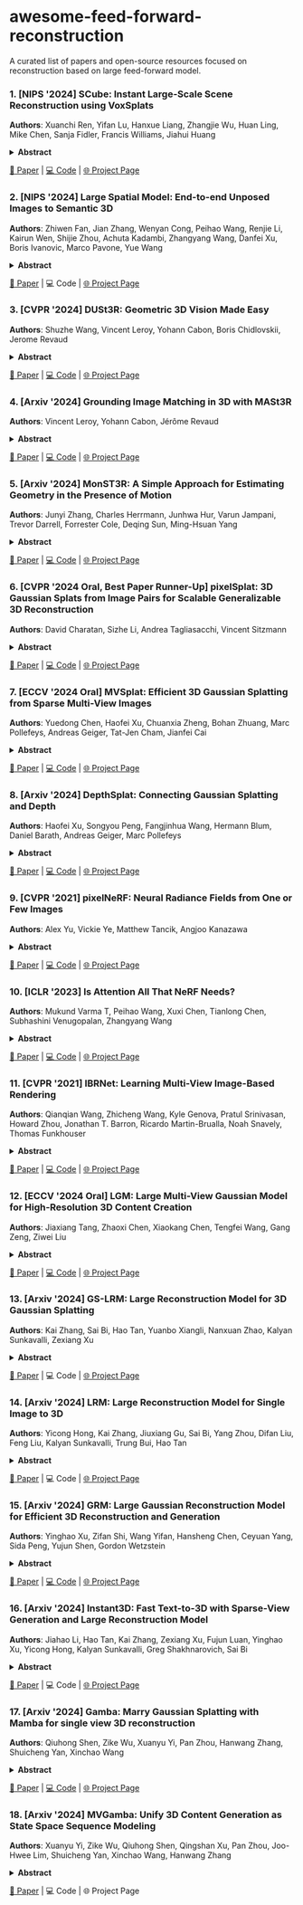 # awesome-feed-forward-reconstruction

A curated list of papers and open-source resources focused on reconstruction based on large feed-forward model. 

### 1. [NIPS '2024] SCube: Instant Large-Scale Scene Reconstruction using VoxSplats
**Authors**: Xuanchi Ren, Yifan Lu, Hanxue Liang, Zhangjie Wu, Huan Ling, Mike Chen, Sanja Fidler, Francis Williams, Jiahui Huang
<details span>
<summary><b>Abstract</b></summary>
  We present SCube, a novel method for reconstructing large-scale 3D scenes (geometry, appearance, and semantics) from a sparse set of posed images. Our method encodes reconstructed scenes using a novel representation VoxSplat, which is a set of 3D Gaussians supported on a high-resolution sparse-voxel scaffold. To reconstruct a VoxSplat from images, we employ a hierarchical voxel latent diffusion model conditioned on the input images followed by a feedforward appearance prediction model. The diffusion model generates high-resolution grids progressively in a coarse-to-fine manner, and the appearance network predicts a set of Gaussians within each voxel. From as few as 3 non-overlapping input images, SCube can generate millions of Gaussians with a 1024^3 voxel grid spanning hundreds of meters in 20 seconds. Past works tackling scene reconstruction from images either rely on per-scene optimization and fail to reconstruct the scene away from input views (thus requiring dense view coverage as input) or leverage geometric priors based on low-resolution models, which produce blurry results. In contrast, SCube leverages high-resolution sparse networks and produces sharp outputs from few views. We show the superiority of SCube compared to prior art using the Waymo self-driving dataset on 3D reconstruction and demonstrate its applications, such as LiDAR simulation and text-to-scene generation.
</details>

  [📄 Paper](https://arxiv.org/pdf/2410.20030) | [💻 Code](https://github.com/nv-tlabs/SCube) | [🌐 Project Page](https://research.nvidia.com/labs/toronto-ai/scube/)  


### 2. [NIPS '2024] Large Spatial Model: End-to-end Unposed Images to Semantic 3D
**Authors**: Zhiwen Fan, Jian Zhang, Wenyan Cong, Peihao Wang, Renjie Li, Kairun Wen, Shijie Zhou, Achuta Kadambi, Zhangyang Wang, Danfei Xu, Boris Ivanovic, Marco Pavone, Yue Wang
<details span>
<summary><b>Abstract</b></summary>
  Reconstructing and understanding 3D structures from a limited number of images is a well-established problem in computer vision. Traditional methods usually break this task into multiple subtasks, each requiring complex transformations between different data representations. For instance, dense reconstruction through Structure-from-Motion (SfM) involves converting images into key points, optimizing camera parameters, and estimating structures. Afterward, accurate sparse reconstructions are required for further dense modeling, which is subsequently fed into task-specific neural networks. This multi-step process results in considerable processing time and increased engineering complexity.
In this work, we present the Large Spatial Model (LSM), which processes unposed RGB images directly into semantic radiance fields. LSM simultaneously estimates geometry, appearance, and semantics in a single feed-forward operation, and it can generate versatile label maps by interacting with language at novel viewpoints. Leveraging a Transformer-based architecture, LSM integrates global geometry through pixel-aligned point maps. To enhance spatial attribute regression, we incorporate local context aggregation with multi-scale fusion, improving the accuracy of fine local details. To tackle the scarcity of labeled 3D semantic data and enable natural language-driven scene manipulation, we incorporate a pre-trained 2D language-based segmentation model into a 3D-consistent semantic feature field. An efficient decoder then parameterizes a set of semantic anisotropic Gaussians, facilitating supervised end-to-end learning. Extensive experiments across various tasks show that LSM unifies multiple 3D vision tasks directly from unposed images, achieving real-time semantic 3D reconstruction for the first time.
</details>

  [📄 Paper](https://arxiv.org/pdf/2410.18956) | 💻 Code | [🌐 Project Page](https://largespatialmodel.github.io/)  

### 3. [CVPR '2024] DUSt3R: Geometric 3D Vision Made Easy
**Authors**: Shuzhe Wang, Vincent Leroy, Yohann Cabon, Boris Chidlovskii, Jerome Revaud
<details span>
<summary><b>Abstract</b></summary>
  Multi-view stereo reconstruction (MVS) in the wild requires to first estimate the camera parameters e.g. intrinsic and extrinsic parameters. These are usually tedious and cumbersome to obtain, yet they are mandatory to triangulate corresponding pixels in 3D space, which is the core of all best performing MVS algorithms. In this work, we take an opposite stance and introduce DUSt3R, a radically novel paradigm for Dense and Unconstrained Stereo 3D Reconstruction of arbitrary image collections, i.e. operating without prior information about camera calibration nor viewpoint poses. We cast the pairwise reconstruction problem as a regression of pointmaps, relaxing the hard constraints of usual projective camera models. We show that this formulation smoothly unifies the monocular and binocular reconstruction cases. In the case where more than two images are provided, we further propose a simple yet effective global alignment strategy that expresses all pairwise pointmaps in a common reference frame. We base our network architecture on standard Transformer encoders and decoders, allowing us to leverage powerful pretrained models. Our formulation directly provides a 3D model of the scene as well as depth information, but interestingly, we can seamlessly recover from it, pixel matches, relative and absolute camera. Exhaustive experiments on all these tasks showcase that the proposed DUSt3R can unify various 3D vision tasks and set new SoTAs on monocular/multi-view depth estimation as well as relative pose estimation. In summary, DUSt3R makes many geometric 3D vision tasks easy.
</details>

  [📄 Paper](https://arxiv.org/pdf/2312.14132) | [💻 Code](https://github.com/naver/dust3r) | [🌐 Project Page](https://europe.naverlabs.com/research/publications/dust3r-geometric-3d-vision-made-easy/)  


### 4. [Arxiv '2024] Grounding Image Matching in 3D with MASt3R
**Authors**: Vincent Leroy, Yohann Cabon, Jérôme Revaud
<details span>
<summary><b>Abstract</b></summary>
  Image Matching is a core component of all best-performing algorithms and pipelines in 3D vision. Yet despite matching being fundamentally a 3D problem, intrinsically linked to camera pose and scene geometry, it is typically treated as a 2D problem. This makes sense as the goal of matching is to establish correspondences between 2D pixel fields, but also seems like a potentially hazardous choice. In this work, we take a different stance and propose to cast matching as a 3D task with DUSt3R, a recent and powerful 3D reconstruction framework based on Transformers. Based on pointmaps regression, this method displayed impressive robustness in matching views with extreme viewpoint changes, yet with limited accuracy. We aim here to improve the matching capabilities of such an approach while preserving its robustness. We thus propose to augment the DUSt3R network with a new head that outputs dense local features, trained with an additional matching loss. We further address the issue of quadratic complexity of dense matching, which becomes prohibitively slow for downstream applications if not carefully treated. We introduce a fast reciprocal matching scheme that not only accelerates matching by orders of magnitude, but also comes with theoretical guarantees and, lastly, yields improved results. Extensive experiments show that our approach, coined MASt3R, significantly outperforms the state of the art on multiple matching tasks. In particular, it beats the best published methods by 30% (absolute improvement) in VCRE AUC on the extremely challenging Map-free localization dataset.
</details>

  [📄 Paper](https://arxiv.org/pdf/2406.09756) | [💻 Code](https://github.com/naver/mast3r) | [🌐 Project Page](https://europe.naverlabs.com/blog/mast3r-matching-and-stereo-3d-reconstruction/)  


### 5. [Arxiv '2024] MonST3R: A Simple Approach for Estimating Geometry in the Presence of Motion
**Authors**: Junyi Zhang, Charles Herrmann, Junhwa Hur, Varun Jampani, Trevor Darrell, Forrester Cole, Deqing Sun, Ming-Hsuan Yang
<details span>
<summary><b>Abstract</b></summary>
  Estimating geometry from dynamic scenes, where objects move and deform over time, remains a core challenge in computer vision. Current approaches often rely on multi-stage pipelines or global optimizations that decompose the problem into subtasks, like depth and flow, leading to complex systems prone to errors. In this paper, we present Motion DUSt3R (MonST3R), a novel geometry-first approach that directly estimates per-timestep geometry from dynamic scenes. Our key insight is that by simply estimating a pointmap for each timestep, we can effectively adapt DUST3R's representation, previously only used for static scenes, to dynamic scenes. However, this approach presents a significant challenge: the scarcity of suitable training data, namely dynamic, posed videos with depth labels. Despite this, we show that by posing the problem as a fine-tuning task, identifying several suitable datasets, and strategically training the model on this limited data, we can surprisingly enable the model to handle dynamics, even without an explicit motion representation. Based on this, we introduce new optimizations for several downstream video-specific tasks and demonstrate strong performance on video depth and camera pose estimation, outperforming prior work in terms of robustness and efficiency. Moreover, MonST3R shows promising results for primarily feed-forward 4D reconstruction.
</details>

  [📄 Paper](https://arxiv.org/pdf/2410.03825) | [💻 Code](https://github.com/Junyi42/monst3r) | [🌐 Project Page](https://monst3r-project.github.io/)  


### 6. [CVPR '2024 Oral, Best Paper Runner-Up] pixelSplat: 3D Gaussian Splats from Image Pairs for Scalable Generalizable 3D Reconstruction
**Authors**: David Charatan, Sizhe Li, Andrea Tagliasacchi, Vincent Sitzmann
<details span>
<summary><b>Abstract</b></summary>
  We introduce pixelSplat, a feed-forward model that learns to reconstruct 3D radiance fields parameterized by 3D Gaussian primitives from pairs of images. Our model features real-time and memory-efficient rendering for scalable training as well as fast 3D reconstruction at inference time. To overcome local minima inherent to sparse and locally supported representations, we predict a dense probability distribution over 3D and sample Gaussian means from that probability distribution. We make this sampling operation differentiable via a reparameterization trick, allowing us to back-propagate gradients through the Gaussian splatting representation. We benchmark our method on wide-baseline novel view synthesis on the real-world RealEstate10k and ACID datasets, where we outperform state-of-the-art light field transformers and accelerate rendering by 2.5 orders of magnitude while reconstructing an interpretable and editable 3D radiance field.
</details>

  [📄 Paper](https://arxiv.org/pdf/2312.12337) | [💻 Code](https://github.com/dcharatan/pixelsplat) | [🌐 Project Page](https://davidcharatan.com/pixelsplat/)  

### 7. [ECCV '2024 Oral] MVSplat: Efficient 3D Gaussian Splatting from Sparse Multi-View Images
**Authors**: Yuedong Chen, Haofei Xu, Chuanxia Zheng, Bohan Zhuang, Marc Pollefeys, Andreas Geiger, Tat-Jen Cham, Jianfei Cai
<details span>
<summary><b>Abstract</b></summary>
  We introduce MVSplat, an efficient model that, given sparse multi-view images as input, predicts clean feed-forward 3D Gaussians. To accurately localize the Gaussian centers, we build a cost volume representation via plane sweeping, where the cross-view feature similarities stored in the cost volume can provide valuable geometry cues to the estimation of depth. We also learn other Gaussian primitives' parameters jointly with the Gaussian centers while only relying on photometric supervision. We demonstrate the importance of the cost volume representation in learning feed-forward Gaussians via extensive experimental evaluations. On the large-scale RealEstate10K and ACID benchmarks, MVSplat achieves state-of-the-art performance with the fastest feed-forward inference speed (22~fps). More impressively, compared to the latest state-of-the-art method pixelSplat, MVSplat uses 10× fewer parameters and infers more than 2× faster while providing higher appearance and geometry quality as well as better cross-dataset generalization.
</details>

  [📄 Paper](https://arxiv.org/pdf/2403.14627) | [💻 Code](https://github.com/donydchen/mvsplat) | [🌐 Project Page](https://donydchen.github.io/mvsplat/)  


### 8. [Arxiv '2024] DepthSplat: Connecting Gaussian Splatting and Depth
**Authors**: Haofei Xu, Songyou Peng, Fangjinhua Wang, Hermann Blum, Daniel Barath, Andreas Geiger, Marc Pollefeys
<details span>
<summary><b>Abstract</b></summary>
  Gaussian splatting and single/multi-view depth estimation are typically studied in isolation. In this paper, we present DepthSplat to connect Gaussian splatting and depth estimation and study their interactions. More specifically, we first contribute a robust multi-view depth model by leveraging pre-trained monocular depth features, leading to high-quality feed-forward 3D Gaussian splatting reconstructions. We also show that Gaussian splatting can serve as an unsupervised pre-training objective for learning powerful depth models from large-scale unlabelled datasets. We validate the synergy between Gaussian splatting and depth estimation through extensive ablation and cross-task transfer experiments. Our DepthSplat achieves state-of-the-art performance on ScanNet, RealEstate10K and DL3DV datasets in terms of both depth estimation and novel view synthesis, demonstrating the mutual benefits of connecting both tasks.
</details>

  [📄 Paper](https://arxiv.org/pdf/2410.13862) | [💻 Code](https://github.com/cvg/depthsplat) | [🌐 Project Page](https://haofeixu.github.io/depthsplat/)  


### 9. [CVPR '2021] pixelNeRF: Neural Radiance Fields from One or Few Images
**Authors**: Alex Yu, Vickie Ye, Matthew Tancik, Angjoo Kanazawa
<details span>
<summary><b>Abstract</b></summary>
  We propose pixelNeRF, a learning framework that predicts a continuous neural scene representation conditioned on one or few input images. The existing approach for constructing neural radiance fields involves optimizing the representation to every scene independently, requiring many calibrated views and significant compute time. We take a step towards resolving these shortcomings by introducing an architecture that conditions a NeRF on image inputs in a fully convolutional manner. This allows the network to be trained across multiple scenes to learn a scene prior, enabling it to perform novel view synthesis in a feed-forward manner from a sparse set of views (as few as one). Leveraging the volume rendering approach of NeRF, our model can be trained directly from images with no explicit 3D supervision. We conduct extensive experiments on ShapeNet benchmarks for single image novel view synthesis tasks with held-out objects as well as entire unseen categories. We further demonstrate the flexibility of pixelNeRF by demonstrating it on multi-object ShapeNet scenes and real scenes from the DTU dataset. In all cases, pixelNeRF outperforms current state-of-the-art baselines for novel view synthesis and single image 3D reconstruction.
</details>

  [📄 Paper](https://arxiv.org/pdf/2012.02190) | [💻 Code](https://github.com/sxyu/pixel-nerf) | [🌐 Project Page](https://alexyu.net/pixelnerf/)  


### 10. [ICLR '2023] Is Attention All That NeRF Needs?
**Authors**: Mukund Varma T, Peihao Wang, Xuxi Chen, Tianlong Chen, Subhashini Venugopalan, Zhangyang Wang
<details span>
<summary><b>Abstract</b></summary>
  We present Generalizable NeRF Transformer (GNT), a transformer-based architecture that reconstructs Neural Radiance Fields (NeRFs) and learns to renders novel views on the fly from source views. While prior works on NeRFs optimize a scene representation by inverting a handcrafted rendering equation, GNT achieves neural representation and rendering that generalizes across scenes using transformers at two stages. (1) The view transformer leverages multi-view geometry as an inductive bias for attention-based scene representation, and predicts coordinate-aligned features by aggregating information from epipolar lines on the neighboring views. (2) The ray transformer renders novel views using attention to decode the features from the view transformer along the sampled points during ray marching. Our experiments demonstrate that when optimized on a single scene, GNT can successfully reconstruct NeRF without an explicit rendering formula due to the learned ray renderer. When trained on multiple scenes, GNT consistently achieves state-of-the-art performance when transferring to unseen scenes and outperform all other methods by ~10% on average. Our analysis of the learned attention maps to infer depth and occlusion indicate that attention enables learning a physically-grounded rendering. Our results show the promise of transformers as a universal modeling tool for graphics.
</details>

  [📄 Paper](https://arxiv.org/pdf/2207.13298) | [💻 Code](https://github.com/VITA-Group/GNT) | [🌐 Project Page](https://vita-group.github.io/GNT/)  


### 11. [CVPR '2021] IBRNet: Learning Multi-View Image-Based Rendering
**Authors**: Qianqian Wang, Zhicheng Wang, Kyle Genova, Pratul Srinivasan, Howard Zhou, Jonathan T. Barron, Ricardo Martin-Brualla, Noah Snavely, Thomas Funkhouser
<details span>
<summary><b>Abstract</b></summary>
  We present a method that synthesizes novel views of complex scenes by interpolating a sparse set of nearby views. The core of our method is a network architecture that includes a multilayer perceptron and a ray transformer that estimates radiance and volume density at continuous 5D locations (3D spatial locations and 2D viewing directions), drawing appearance information on the fly from multiple source views. By drawing on source views at render time, our method hearkens back to classic work on image-based rendering (IBR), and allows us to render high-resolution imagery. Unlike neural scene representation work that optimizes per-scene functions for rendering, we learn a generic view interpolation function that generalizes to novel scenes. We render images using classic volume rendering, which is fully differentiable and allows us to train using only multi-view posed images as supervision. Experiments show that our method outperforms recent novel view synthesis methods that also seek to generalize to novel scenes. Further, if fine-tuned on each scene, our method is competitive with state-of-the-art single-scene neural rendering methods.
</details>

  [📄 Paper](https://arxiv.org/pdf/2102.13090) | [💻 Code](https://github.com/googleinterns/IBRNet) | [🌐 Project Page](https://ibrnet.github.io/)  


### 12. [ECCV '2024 Oral] LGM: Large Multi-View Gaussian Model for High-Resolution 3D Content Creation
**Authors**: Jiaxiang Tang, Zhaoxi Chen, Xiaokang Chen, Tengfei Wang, Gang Zeng, Ziwei Liu
<details span>
<summary><b>Abstract</b></summary>
  3D content creation has achieved significant progress in terms of both quality and speed. Although current feed-forward models can produce 3D objects in seconds, their resolution is constrained by the intensive computation required during training. In this paper, we introduce Large Multi-View Gaussian Model (LGM), a novel framework designed to generate high-resolution 3D models from text prompts or single-view images. Our key insights are two-fold: 1) 3D Representation: We propose multi-view Gaussian features as an efficient yet powerful representation, which can then be fused together for differentiable rendering. 2) 3D Backbone: We present an asymmetric U-Net as a high-throughput backbone operating on multi-view images, which can be produced from text or single-view image input by leveraging multi-view diffusion models. Extensive experiments demonstrate the high fidelity and efficiency of our approach. Notably, we maintain the fast speed to generate 3D objects within 5 seconds while boosting the training resolution to 512, thereby achieving high-resolution 3D content generation.
</details>

  [📄 Paper](https://arxiv.org/pdf/2402.05054) | [💻 Code](https://github.com/3DTopia/LGM) | [🌐 Project Page](https://me.kiui.moe/lgm/)  



### 13. [Arxiv '2024] GS-LRM: Large Reconstruction Model for 3D Gaussian Splatting
**Authors**: Kai Zhang, Sai Bi, Hao Tan, Yuanbo Xiangli, Nanxuan Zhao, Kalyan Sunkavalli, Zexiang Xu
<details span>
<summary><b>Abstract</b></summary>
  We propose GS-LRM, a scalable large reconstruction model that can predict high-quality 3D Gaussian primitives from 2-4 posed sparse images in 0.23 seconds on single A100 GPU. Our model features a very simple transformer-based architecture; we patchify input posed images, pass the concatenated multi-view image tokens through a sequence of transformer blocks, and decode final per-pixel Gaussian parameters directly from these tokens for differentiable rendering. In contrast to previous LRMs that can only reconstruct objects, by predicting per-pixel Gaussians, GS-LRM naturally handles scenes with large variations in scale and complexity. We show that our model can work on both object and scene captures by training it on Objaverse and RealEstate10K respectively. In both scenarios, the models outperform state-of-the-art baselines by a wide margin. We also demonstrate applications of our model in downstream 3D generation tasks.
</details>

  [📄 Paper](https://arxiv.org/pdf/2404.19702) | 💻 Code | [🌐 Project Page](https://sai-bi.github.io/project/gs-lrm/#BibTeX)  


### 14. [Arxiv '2024] LRM: Large Reconstruction Model for Single Image to 3D
**Authors**: Yicong Hong, Kai Zhang, Jiuxiang Gu, Sai Bi, Yang Zhou, Difan Liu, Feng Liu, Kalyan Sunkavalli, Trung Bui, Hao Tan
<details span>
<summary><b>Abstract</b></summary>
  We propose the first Large Reconstruction Model (LRM) that predicts the 3D model of an object from a single input image within just 5 seconds. In contrast to many previous methods that are trained on small-scale datasets such as ShapeNet in a category-specific fashion, LRM adopts a highly scalable transformer-based architecture with 500 million learnable parameters to directly predict a neural radiance field (NeRF) from the input image. We train our model in an end-to-end manner on massive multi-view data containing around 1 million objects, including both synthetic renderings from Objaverse and real captures from MVImgNet. This combination of a high-capacity model and large-scale training data empowers our model to be highly generalizable and produce high-quality 3D reconstructions from various testing inputs, including real-world in-the-wild captures and images created by generative models.
</details>

  [📄 Paper](https://arxiv.org/pdf/2311.04400) | 💻 Code | [🌐 Project Page](https://yiconghong.me/LRM/)  


### 15. [Arxiv '2024] GRM: Large Gaussian Reconstruction Model for Efficient 3D Reconstruction and Generation
**Authors**: Yinghao Xu, Zifan Shi, Wang Yifan, Hansheng Chen, Ceyuan Yang, Sida Peng, Yujun Shen, Gordon Wetzstein
<details span>
<summary><b>Abstract</b></summary>
  We introduce GRM, a large-scale reconstructor capable of recovering a 3D asset from sparse-view images in around 0.1s. GRM is a feed-forward transformer-based model that efficiently incorporates multi-view information to translate the input pixels into pixel-aligned Gaussians, which are unprojected to create a set of densely distributed 3D Gaussians representing a scene. Together, our transformer architecture and the use of 3D Gaussians unlock a scalable and efficient reconstruction framework. Extensive experimental results demonstrate the superiority of our method over alternatives regarding both reconstruction quality and efficiency. We also showcase the potential of GRM in generative tasks, i.e., text-to-3D and image-to-3D, by integrating it with existing multi-view diffusion models.
</details>

  [📄 Paper](https://arxiv.org/pdf/2403.14621) | [💻 Code](https://github.com/justimyhxu/grm) | [🌐 Project Page](https://justimyhxu.github.io/projects/grm/)  


### 16. [Arxiv '2024] Instant3D: Fast Text-to-3D with Sparse-View Generation and Large Reconstruction Model
**Authors**: Jiahao Li, Hao Tan, Kai Zhang, Zexiang Xu, Fujun Luan, Yinghao Xu, Yicong Hong, Kalyan Sunkavalli, Greg Shakhnarovich, Sai Bi
<details span>
<summary><b>Abstract</b></summary>
  Text-to-3D with diffusion models has achieved remarkable progress in recent years. However, existing methods either rely on score distillation-based optimization which suffer from slow inference, low diversity and Janus problems, or are feed-forward methods that generate low-quality results due to the scarcity of 3D training data. In this paper, we propose Instant3D, a novel method that generates high-quality and diverse 3D assets from text prompts in a feed-forward manner. We adopt a two-stage paradigm, which first generates a sparse set of four structured and consistent views from text in one shot with a fine-tuned 2D text-to-image diffusion model, and then directly regresses the NeRF from the generated images with a novel transformer-based sparse-view reconstructor. Through extensive experiments, we demonstrate that our method can generate diverse 3D assets of high visual quality within 20 seconds, which is two orders of magnitude faster than previous optimization-based methods that can take 1 to 10 hours.
</details>

  [📄 Paper](https://arxiv.org/pdf/2311.06214) | 💻 Code | [🌐 Project Page](https://jiahao.ai/instant3d/) 


### 17. [Arxiv '2024] Gamba: Marry Gaussian Splatting with Mamba for single view 3D reconstruction
**Authors**: Qiuhong Shen, Zike Wu, Xuanyu Yi, Pan Zhou, Hanwang Zhang, Shuicheng Yan, Xinchao Wang
<details span>
<summary><b>Abstract</b></summary>
  We tackle the challenge of efficiently reconstructing a 3D asset from a single image at millisecond speed. Existing methods for single-image 3D reconstruction are primarily based on Score Distillation Sampling (SDS) with Neural 3D representations. Despite promising results, these approaches encounter practical limitations due to lengthy optimizations and significant memory consumption. In this work, we introduce Gamba, an end-to-end 3D reconstruction model from a single-view image, emphasizing two main insights: (1) Efficient Backbone Design: introducing a Mamba-based GambaFormer network to model 3D Gaussian Splatting (3DGS) reconstruction as sequential prediction with linear scalability of token length, thereby accommodating a substantial number of Gaussians; (2) Robust Gaussian Constraints: deriving radial mask constraints from multi-view masks to eliminate the need for warmup supervision of 3D point clouds in training. We trained Gamba on Objaverse and assessed it against existing optimization-based and feed-forward 3D reconstruction approaches on the GSO Dataset, among which Gamba is the only end-to-end trained single-view reconstruction model with 3DGS. Experimental results demonstrate its competitive generation capabilities both qualitatively and quantitatively and highlight its remarkable speed: Gamba completes reconstruction within 0.05 seconds on a single NVIDIA A100 GPU, which is about 1,000× faster than optimization-based methods.
</details>

  [📄 Paper](https://arxiv.org/pdf/2403.18795) | [💻 Code](https://github.com/SkyworkAI/Gamba) | [🌐 Project Page](https://florinshen.github.io/gamba-project/) 


### 18. [Arxiv '2024] MVGamba: Unify 3D Content Generation as State Space Sequence Modeling
**Authors**: Xuanyu Yi, Zike Wu, Qiuhong Shen, Qingshan Xu, Pan Zhou, Joo-Hwee Lim, Shuicheng Yan, Xinchao Wang, Hanwang Zhang
<details span>
<summary><b>Abstract</b></summary>
  Recent 3D large reconstruction models (LRMs) can generate high-quality 3D content in sub-seconds by integrating multi-view diffusion models with scalable multi-view reconstructors. Current works further leverage 3D Gaussian Splatting as 3D representation for improved visual quality and rendering efficiency. However, we observe that existing Gaussian reconstruction models often suffer from multi-view inconsistency and blurred textures. We attribute this to the compromise of multi-view information propagation in favor of adopting powerful yet computationally intensive architectures (e.g., Transformers). To address this issue, we introduce MVGamba, a general and lightweight Gaussian reconstruction model featuring a multi-view Gaussian reconstructor based on the RNN-like State Space Model (SSM). Our Gaussian reconstructor propagates causal context containing multi-view information for cross-view self-refinement while generating a long sequence of Gaussians for fine-detail modeling with linear complexity. With off-the-shelf multi-view diffusion models integrated, MVGamba unifies 3D generation tasks from a single image, sparse images, or text prompts. Extensive experiments demonstrate that MVGamba outperforms state-of-the-art baselines in all 3D content generation scenarios with approximately only 0.1× of the model size.
</details>

  [📄 Paper](https://arxiv.org/pdf/2406.06367) | 💻 Code | 🌐 Project Page
